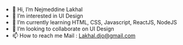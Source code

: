 - 👋 Hi, I’m Nejmeddine Lakhal
- 👀 I’m interested in UI Design
- 🌱 I’m currently learning HTML, CSS, Javascript, ReactJS, NodeJS
- 💞️ I’m looking to collaborate on UI Design
- 📫 How to reach me Mail : Lakhal.djo@gmail.com

<!---
Nejmeddine500/Nejmeddine500 is a ✨ special ✨ repository because its `README.md` (this file) appears on your GitHub profile.
You can click the Preview link to take a look at your changes.
--->
